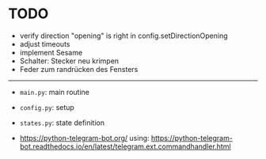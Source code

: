 # TODO

* verify direction "opening" is right in config.setDirectionOpening
* adjust timeouts
* implement Sesame
* Schalter: Stecker neu krimpen
* Feder zum randrücken des Fensters

-------------------


* `main.py`: main routine
* `config.py`: setup 
* `states.py`: state definition



* https://python-telegram-bot.org/
  using: https://python-telegram-bot.readthedocs.io/en/latest/telegram.ext.commandhandler.html
